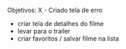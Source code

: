 Objetivos:
X - Criado tela de erro
 - criar tela de detalhes do filme
 - levar para o trailer
 - criar favoritos / salvar filme na lista